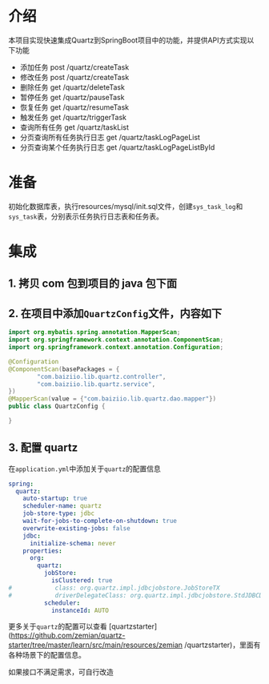 # 介绍
本项目实现快速集成Quartz到SpringBoot项目中的功能，并提供API方式实现以下功能
- 添加任务 post /quartz/createTask
- 修改任务 post /quartz/createTask
- 删除任务 get /quartz/deleteTask
- 暂停任务 get /quartz/pauseTask
- 恢复任务 get /quartz/resumeTask
- 触发任务 get /quartz/triggerTask
- 查询所有任务 get /quartz/taskList
- 分页查询所有任务执行日志 get /quartz/taskLogPageList
- 分页查询某个任务执行日志 get /quartz/taskLogPageListById

# 准备
初始化数据库表，执行resources/mysql/init.sql文件，创建`sys_task_log`和`sys_task`表，分别表示任务执行日志表和任务表。

# 集成

## 1. 拷贝 com 包到项目的 java 包下面

## 2. 在项目中添加`QuartzConfig`文件，内容如下

```java
import org.mybatis.spring.annotation.MapperScan;
import org.springframework.context.annotation.ComponentScan;
import org.springframework.context.annotation.Configuration;

@Configuration
@ComponentScan(basePackages = {
        "com.baiziio.lib.quartz.controller",
        "com.baiziio.lib.quartz.service",
})
@MapperScan(value = {"com.baiziio.lib.quartz.dao.mapper"})
public class QuartzConfig {

}
```

## 3. 配置 quartz

在`application.yml`中添加关于`quartz`的配置信息

```yaml
spring:
  quartz:
    auto-startup: true
    scheduler-name: quartz
    job-store-type: jdbc
    wait-for-jobs-to-complete-on-shutdown: true
    overwrite-existing-jobs: false
    jdbc:
      initialize-schema: never
    properties:
      org:
        quartz:
          jobStore:
            isClustered: true
#            class: org.quartz.impl.jdbcjobstore.JobStoreTX
#            driverDelegateClass: org.quartz.impl.jdbcjobstore.StdJDBCDelegate
          scheduler:
            instanceId: AUTO
```

更多关于`quartz`的配置可以查看 [quartzstarter](https://github.com/zemian/quartz-starter/tree/master/learn/src/main/resources/zemian
/quartzstarter)，里面有各种场景下的配置信息。

如果接口不满足需求，可自行改造

